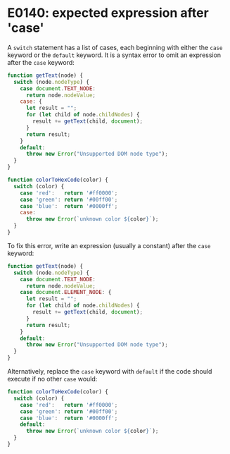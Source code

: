 # E0140: expected expression after 'case'

A `switch` statement has a list of cases, each beginning with either the `case`
keyword or the `default` keyword. It is a syntax error to omit an expression
after the `case` keyword:

```javascript
function getText(node) {
  switch (node.nodeType) {
    case document.TEXT_NODE:
      return node.nodeValue;
    case: {
      let result = "";
      for (let child of node.childNodes) {
        result += getText(child, document);
      }
      return result;
    }
    default:
      throw new Error("Unsupported DOM node type");
  }
}

function colorToHexCode(color) {
  switch (color) {
    case 'red':   return '#ff0000';
    case 'green': return '#00ff00';
    case 'blue':  return '#0000ff';
    case:
      throw new Error(`unknown color ${color}`);
  }
}
```

To fix this error, write an expression (usually a constant) after the `case`
keyword:

```javascript
function getText(node) {
  switch (node.nodeType) {
    case document.TEXT_NODE:
      return node.nodeValue;
    case document.ELEMENT_NODE: {
      let result = "";
      for (let child of node.childNodes) {
        result += getText(child, document);
      }
      return result;
    }
    default:
      throw new Error("Unsupported DOM node type");
  }
}
```

Alternatively, replace the `case` keyword with `default` if the code should
execute if no other `case` would:

```javascript
function colorToHexCode(color) {
  switch (color) {
    case 'red':   return '#ff0000';
    case 'green': return '#00ff00';
    case 'blue':  return '#0000ff';
    default:
      throw new Error(`unknown color ${color}`);
  }
}
```
